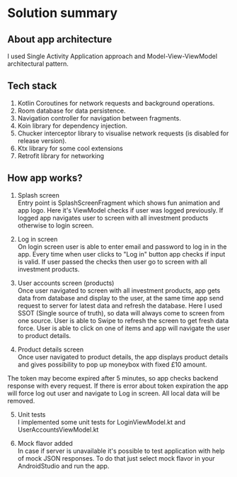 # Solution summary

## About app architecture

I used Single Activity Application approach and Model-View-ViewModel architectural pattern.

## Tech stack
 
 1. Kotlin Coroutines for network requests and background operations.
 2. Room database for data persistence.
 3. Navigation controller for navigation between fragments.
 4. Koin library for dependency injection.
 5. Chucker interceptor library to visualise network requests (is disabled for release version).
 6. Ktx library for some cool extensions
 7. Retrofit library for networking

## How app works?

1. Splash screen <br />
Entry point is SplashScreenFragment which shows fun animation and app logo. Here it's ViewModel 
checks if user was logged previously. 
If logged app navigates user to screen with all investment products otherwise to login screen.

2. Log in screen <br /> 
On login screen user is able to enter email and password to log in in the app.
Every time when user clicks to "Log in" button app checks if input is valid.
If user passed the checks then user go to screen with all investment products.

3. User accounts screen (products) <br />
Once user navigated to screen with all investment products, app gets data from database and 
display to the user, at the same time app 
send request to server for latest data and refresh the database. Here I used SSOT 
(Single source of truth), so data will always come to screen from one source. 
User is able to Swipe to refresh the screen to get fresh data force. User is able to click on one 
of items and app will navigate the user
to product details.

4. Product details screen  <br />
Once user navigated to product details, the app displays product details and gives possibility to
pop up moneybox with fixed £10 amount.

The token may become expired after 5 minutes, so app checks backend response with every request.
If there is error about token expiration the app will force log out user and navigate to Log in 
screen. All local data will be removed.

5. Unit tests  <br />
I implemented some unit tests for LoginViewModel.kt and UserAccountsViewModel.kt
 
6. Mock flavor added <br />
In case if server is unavailable it's possible to test application with help of mock JSON responses.
To do that just select mock flavor in your AndroidStudio and run the app.



